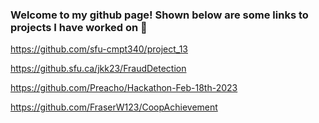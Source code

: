 ### Welcome to my github page! Shown below are some links to projects I have worked on 👋

https://github.com/sfu-cmpt340/project_13 

https://github.sfu.ca/jkk23/FraudDetection

https://github.com/Preacho/Hackathon-Feb-18th-2023

https://github.com/FraserW123/CoopAchievement

<!--
**FraserW123/FraserW123** is a ✨ _special_ ✨ repository because its `README.md` (this file) appears on your GitHub profile.

Here are some ideas to get you started:

- 🔭 I’m currently working on ...
- 🌱 I’m currently learning ...
- 👯 I’m looking to collaborate on ...
- 🤔 I’m looking for help with ...
- 💬 Ask me about ...
- 📫 How to reach me: ...
- 😄 Pronouns: ...
- ⚡ Fun fact: ...
-->

